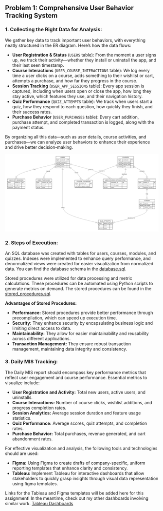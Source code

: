 ## Problem 1: Comprehensive User Behavior Tracking System

### 1. Collecting the Right Data for Analysis:
We gather key data to track important user behaviors, with everything neatly structured in the ER diagram. Here’s how the data flows:
- **User Registration & Status** (`USERS` table): From the moment a user signs up, we track their activity—whether they install or uninstall the app, and their last seen timestamp.
- **Course Interactions** (`USER_COURSE_INTERACTIONS` table): We log every time a user clicks on a course, adds something to their wishlist or cart, attempts a purchase, and how far they progress in the course.
- **Session Tracking** (`USER_APP_SESSIONS` table): Every app session is captured, including when users open or close the app, how long they stay active, which features they use, and their navigation history.
- **Quiz Performance** (`QUIZ_ATTEMPTS` table): We track when users start a quiz, how they respond to each question, how quickly they finish, and their success rates.
- **Purchase Behavior** (`USER_PURCHASES` table): Every cart addition, purchase attempt, and completed transaction is logged, along with the payment status.

By organizing all this data—such as user details, course activities, and purchases—we can analyze user behaviors to enhance their experience and drive better decision-making.

![ER Diagram here](database/ER_Diagram.png)

### 2. Steps of Execution:
An SQL database was created with tables for users, courses, modules, and quizzes. Indexes were implemented to enhance query performance, and denormalized views were created for easier visualization from normalized data. You can find the database schema in the [database.sql](database/database.sql).

Stored procedures were utilized for data processing and metric calculations. These procedures can be automated using Python scripts to generate metrics on demand. The stored procedures can be found in the [stored_procedures.sql](database/stored_procedures.sql).

**Advantages of Stored Procedures:**
- **Performance:** Stored procedures provide better performance through precompilation, which can speed up execution time.
- **Security:** They enhance security by encapsulating business logic and limiting direct access to data.
- **Maintainability:** They allow for easier maintainability and reusability across different applications.
- **Transaction Management:** They ensure robust transaction management, maintaining data integrity and consistency.

### 3. Daily MIS Tracking:
The Daily MIS report should encompass key performance metrics that reflect user engagement and course performance. Essential metrics to visualize include:

- **User Registration and Activity:** Total new users, active users, and uninstalls.
- **Course Interactions:** Number of course clicks, wishlist additions, and progress completion rates.
- **Session Analytics:** Average session duration and feature usage statistics.
- **Quiz Performance:** Average scores, quiz attempts, and completion rates.
- **Purchase Behavior:** Total purchases, revenue generated, and cart abandonment rates.

For effective visualization and analysis, the following tools and technologies should are used: 

- **Figma:** Using Figma to create drafts of company-specific, uniform reporting templates that enhance clarity and consistency.
- **Tableau:** Implement Tableau for interactive dashboards that allow stakeholders to quickly grasp insights through visual data representation using figma templates.

Links for the Tableau and Figma templates will be added here for this assignment! In the meantime, check out my other dashboards involving similar work. [Tableau Dashboards](https://public.tableau.com/views/MintClassicCompany/F_Warehouses?:language=en-US&:sid=&:redirect=auth&:display_count=n&:origin=viz_share_link)
